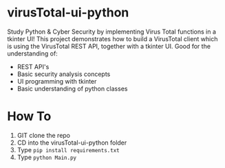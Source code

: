 # virusTotal-ui-python
Study Python & Cyber Security by implementing Virus Total functions in a tkinter UI!
This project demonstrates how to build a VirusTotal client which is using the VirusTotal REST API, together with a tkinter UI.
Good for the understanding of:
- REST API's
- Basic security analysis concepts
- UI programming with tkinter
- Basic understanding of python classes



# How To

1) GIT clone the repo
2) CD into the virusTotal-ui-python folder 
3) Type `pip install requirements.txt`
4) Type `python Main.py`
